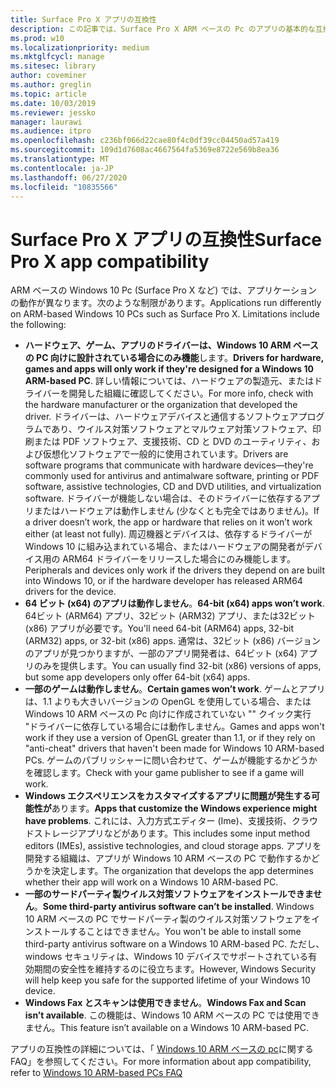 ```yaml
---
title: Surface Pro X アプリの互換性
description: この記事では、Surface Pro X ARM ベースの Pc のアプリの基本的な互換性情報について説明します。
ms.prod: w10
ms.localizationpriority: medium
ms.mktglfcycl: manage
ms.sitesec: library
author: coveminer
ms.author: greglin
ms.topic: article
ms.date: 10/03/2019
ms.reviewer: jessko
manager: laurawi
ms.audience: itpro
ms.openlocfilehash: c236bf066d22cae80f4c0df39cc04450ad57a419
ms.sourcegitcommit: 109d1d7608ac4667564fa5369e8722e569b8ea36
ms.translationtype: MT
ms.contentlocale: ja-JP
ms.lasthandoff: 06/27/2020
ms.locfileid: "10835566"
---
```

# <span data-ttu-id="dbcc3-103">Surface Pro X アプリの互換性</span><span class="sxs-lookup"><span data-stu-id="dbcc3-103">Surface Pro X app compatibility</span></span>

<span data-ttu-id="dbcc3-104">ARM ベースの Windows 10 Pc (Surface Pro X など) では、アプリケーションの動作が異なります。次のような制限があります。</span><span class="sxs-lookup"><span data-stu-id="dbcc3-104">Applications run differently on ARM-based Windows 10 PCs such as Surface Pro X. Limitations include the following:</span></span>

- <span data-ttu-id="dbcc3-105">**ハードウェア、ゲーム、アプリのドライバーは、Windows 10 ARM ベースの PC 向けに設計されている場合にのみ機能**します。</span><span class="sxs-lookup"><span data-stu-id="dbcc3-105">**Drivers for hardware, games and apps will only work if they're designed for a Windows 10 ARM-based PC**.</span></span> <span data-ttu-id="dbcc3-106">詳しい情報については、ハードウェアの製造元、またはドライバーを開発した組織に確認してください。</span><span class="sxs-lookup"><span data-stu-id="dbcc3-106">For more info, check with the hardware manufacturer or the organization that developed the driver.</span></span> <span data-ttu-id="dbcc3-107">ドライバーは、ハードウェアデバイスと通信するソフトウェアプログラムであり、ウイルス対策ソフトウェアとマルウェア対策ソフトウェア、印刷または PDF ソフトウェア、支援技術、CD と DVD のユーティリティ、および仮想化ソフトウェアで一般的に使用されています。</span><span class="sxs-lookup"><span data-stu-id="dbcc3-107">Drivers are software programs that communicate with hardware devices—they're commonly used for antivirus and antimalware software, printing or PDF software, assistive technologies, CD and DVD utilities, and virtualization software.</span></span> <span data-ttu-id="dbcc3-108">ドライバーが機能しない場合は、そのドライバーに依存するアプリまたはハードウェアは動作しません (少なくとも完全ではありません)。</span><span class="sxs-lookup"><span data-stu-id="dbcc3-108">If a driver doesn’t work, the app or hardware that relies on it won’t work either (at least not fully).</span></span> <span data-ttu-id="dbcc3-109">周辺機器とデバイスは、依存するドライバーが Windows 10 に組み込まれている場合、またはハードウェアの開発者がデバイス用の ARM64 ドライバーをリリースした場合にのみ機能します。</span><span class="sxs-lookup"><span data-stu-id="dbcc3-109">Peripherals and devices only work if the drivers they depend on are built into Windows 10, or if the hardware developer has released ARM64 drivers for the device.</span></span>
- <span data-ttu-id="dbcc3-110">**64 ビット (x64) のアプリは動作しません**。</span><span class="sxs-lookup"><span data-stu-id="dbcc3-110">**64-bit (x64) apps won’t work**.</span></span> <span data-ttu-id="dbcc3-111">64ビット (ARM64) アプリ、32ビット (ARM32) アプリ、または32ビット (x86) アプリが必要です。</span><span class="sxs-lookup"><span data-stu-id="dbcc3-111">You'll need 64-bit (ARM64) apps, 32-bit (ARM32) apps, or 32-bit (x86) apps.</span></span> <span data-ttu-id="dbcc3-112">通常は、32ビット (x86) バージョンのアプリが見つかりますが、一部のアプリ開発者は、64ビット (x64) アプリのみを提供します。</span><span class="sxs-lookup"><span data-stu-id="dbcc3-112">You can usually find 32-bit (x86) versions of apps, but some app developers only offer 64-bit (x64) apps.</span></span>
- <span data-ttu-id="dbcc3-113">**一部のゲームは動作しません**。</span><span class="sxs-lookup"><span data-stu-id="dbcc3-113">**Certain games won’t work**.</span></span> <span data-ttu-id="dbcc3-114">ゲームとアプリは、1.1 よりも大きいバージョンの OpenGL を使用している場合、または Windows 10 ARM ベースの Pc 向けに作成されていない "" クイック実行 "ドライバーに依存している場合には動作しません。</span><span class="sxs-lookup"><span data-stu-id="dbcc3-114">Games and apps won't work if they use a version of OpenGL greater than 1.1, or if they rely on "anti-cheat" drivers that haven't been made for Windows 10 ARM-based PCs.</span></span> <span data-ttu-id="dbcc3-115">ゲームのパブリッシャーに問い合わせて、ゲームが機能するかどうかを確認します。</span><span class="sxs-lookup"><span data-stu-id="dbcc3-115">Check with your game publisher to see if a game will work.</span></span>
- <span data-ttu-id="dbcc3-116">**Windows エクスペリエンスをカスタマイズするアプリに問題が発生する可能性が**あります。</span><span class="sxs-lookup"><span data-stu-id="dbcc3-116">**Apps that customize the Windows experience might have problems**.</span></span> <span data-ttu-id="dbcc3-117">これには、入力方式エディター (Ime)、支援技術、クラウドストレージアプリなどがあります。</span><span class="sxs-lookup"><span data-stu-id="dbcc3-117">This includes some input method editors (IMEs), assistive technologies, and cloud storage apps.</span></span> <span data-ttu-id="dbcc3-118">アプリを開発する組織は、アプリが Windows 10 ARM ベースの PC で動作するかどうかを決定します。</span><span class="sxs-lookup"><span data-stu-id="dbcc3-118">The organization that develops the app determines whether their app will work on a Windows 10 ARM-based PC.</span></span>
- <span data-ttu-id="dbcc3-119">**一部のサードパーティ製ウイルス対策ソフトウェアをインストールできません**。</span><span class="sxs-lookup"><span data-stu-id="dbcc3-119">**Some third-party antivirus software can’t be installed**.</span></span> <span data-ttu-id="dbcc3-120">Windows 10 ARM ベースの PC でサードパーティ製のウイルス対策ソフトウェアをインストールすることはできません。</span><span class="sxs-lookup"><span data-stu-id="dbcc3-120">You won't be able to install some third-party antivirus software on a Windows 10 ARM-based PC.</span></span> <span data-ttu-id="dbcc3-121">ただし、windows セキュリティは、Windows 10 デバイスでサポートされている有効期間の安全性を維持するのに役立ちます。</span><span class="sxs-lookup"><span data-stu-id="dbcc3-121">However, Windows Security will help keep you safe for the supported lifetime of your Windows 10 device.</span></span>
- <span data-ttu-id="dbcc3-122">**Windows Fax とスキャンは使用できません**。</span><span class="sxs-lookup"><span data-stu-id="dbcc3-122">**Windows Fax and Scan isn’t available**.</span></span> <span data-ttu-id="dbcc3-123">この機能は、Windows 10 ARM ベースの PC では使用できません。</span><span class="sxs-lookup"><span data-stu-id="dbcc3-123">This feature isn’t available on a Windows 10 ARM-based PC.</span></span>

<span data-ttu-id="dbcc3-124">アプリの互換性の詳細については、「 [Windows 10 ARM ベースの pc](https://support.microsoft.com/en-us/help/4521606)に関する FAQ」を参照してください。</span><span class="sxs-lookup"><span data-stu-id="dbcc3-124">For more information about app compatibility, refer to [Windows 10 ARM-based PCs FAQ](https://support.microsoft.com/en-us/help/4521606)</span></span>

